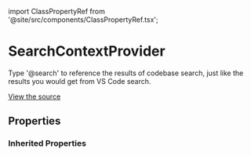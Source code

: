 import ClassPropertyRef from '@site/src/components/ClassPropertyRef.tsx';

# SearchContextProvider

Type '@search' to reference the results of codebase search, just like the results you would get from VS Code search.

[View the source](https://github.com/continuedev/continue/tree/main/server/src/continuedev/plugins/context_providers/search.py)

## Properties

<ClassPropertyRef name='workspace_dir' details='{&quot;title&quot;: &quot;Workspace Dir&quot;, &quot;description&quot;: &quot;The workspace directory to search&quot;, &quot;type&quot;: &quot;string&quot;}' required={false} default=""/>


### Inherited Properties

<ClassPropertyRef name='title' details='{&quot;title&quot;: &quot;Title&quot;, &quot;default&quot;: &quot;search&quot;, &quot;type&quot;: &quot;string&quot;}' required={false} default="search"/>
<ClassPropertyRef name='display_title' details='{&quot;title&quot;: &quot;Display Title&quot;, &quot;default&quot;: &quot;Search&quot;, &quot;type&quot;: &quot;string&quot;}' required={false} default="Search"/>
<ClassPropertyRef name='description' details='{&quot;title&quot;: &quot;Description&quot;, &quot;default&quot;: &quot;Search the workspace for all matches of an exact string (e.g. &#x27;@search console.log&#x27;)&quot;, &quot;type&quot;: &quot;string&quot;}' required={false} default="Search the workspace for all matches of an exact string (e.g. &#x27;@search console.log&#x27;)"/>
<ClassPropertyRef name='dynamic' details='{&quot;title&quot;: &quot;Dynamic&quot;, &quot;default&quot;: true, &quot;type&quot;: &quot;boolean&quot;}' required={false} default="True"/>
<ClassPropertyRef name='requires_query' details='{&quot;title&quot;: &quot;Requires Query&quot;, &quot;default&quot;: true, &quot;type&quot;: &quot;boolean&quot;}' required={false} default="True"/>
